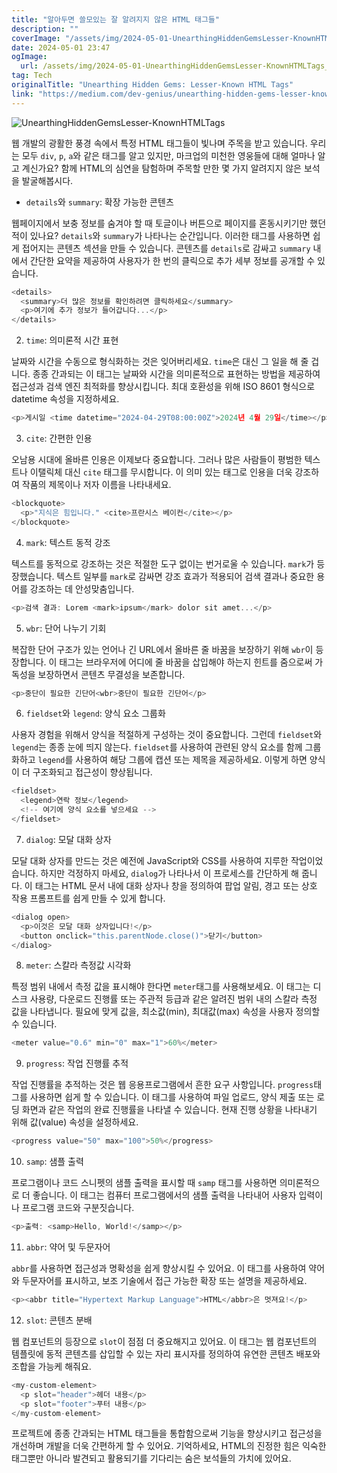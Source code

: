 ```yaml
---
title: "알아두면 쓸모있는 잘 알려지지 않은 HTML 태그들"
description: ""
coverImage: "/assets/img/2024-05-01-UnearthingHiddenGemsLesser-KnownHTMLTags_0.png"
date: 2024-05-01 23:47
ogImage: 
  url: /assets/img/2024-05-01-UnearthingHiddenGemsLesser-KnownHTMLTags_0.png
tag: Tech
originalTitle: "Unearthing Hidden Gems: Lesser-Known HTML Tags"
link: "https://medium.com/dev-genius/unearthing-hidden-gems-lesser-known-html-tags-2e3ce659d02a"
---
```



![UnearthingHiddenGemsLesser-KnownHTMLTags](/assets/img/2024-05-01-UnearthingHiddenGemsLesser-KnownHTMLTags_0.png)

웹 개발의 광활한 풍경 속에서 특정 HTML 태그들이 빛나며 주목을 받고 있습니다. 우리는 모두 `div`, `p`, `a`와 같은 태그를 알고 있지만, 마크업의 미천한 영웅들에 대해 얼마나 알고 계신가요? 함께 HTML의 심연을 탐험하며 주목할 만한 몇 가지 알려지지 않은 보석을 발굴해봅시다.

- `details`와 `summary`: 확장 가능한 콘텐츠

웹페이지에서 보충 정보를 숨겨야 할 때 토글이나 버튼으로 페이지를 혼동시키기만 했던 적이 있나요? `details`와 `summary`가 나타나는 순간입니다. 이러한 태그를 사용하면 쉽게 접어지는 콘텐츠 섹션을 만들 수 있습니다. 콘텐츠를 `details`로 감싸고 `summary` 내에서 간단한 요약을 제공하여 사용자가 한 번의 클릭으로 추가 세부 정보를 공개할 수 있습니다.

<div class="content-ad"></div>

```js
<details>
  <summary>더 많은 정보를 확인하려면 클릭하세요</summary>
  <p>여기에 추가 정보가 들어갑니다...</p>
</details>
```

2. `time`: 의미론적 시간 표현

날짜와 시간을 수동으로 형식화하는 것은 잊어버리세요. `time`은 대신 그 일을 해 줄 겁니다. 종종 간과되는 이 태그는 날짜와 시간을 의미론적으로 표현하는 방법을 제공하여 접근성과 검색 엔진 최적화를 향상시킵니다. 최대 호환성을 위해 ISO 8601 형식으로 datetime 속성을 지정하세요.

```js
<p>게시일 <time datetime="2024-04-29T08:00:00Z">2024년 4월 29일</time></p>
```

<div class="content-ad"></div>

3. `cite`: 간편한 인용

오남용 시대에 올바른 인용은 이제보다 중요합니다. 그러나 많은 사람들이 평범한 텍스트나 이탤릭체 대신 `cite` 태그를 무시합니다. 이 의미 있는 태그로 인용을 더욱 강조하여 작품의 제목이나 저자 이름을 나타내세요.

```js
<blockquote>
  <p>"지식은 힘입니다." <cite>프란시스 베이컨</cite></p>
</blockquote>
```

4. `mark`: 텍스트 동적 강조

<div class="content-ad"></div>

텍스트를 동적으로 강조하는 것은 적절한 도구 없이는 번거로울 수 있습니다. `mark`가 등장했습니다. 텍스트 일부를 `mark`로 감싸면 강조 효과가 적용되어 검색 결과나 중요한 용어를 강조하는 데 안성맞춤입니다.

```js
<p>검색 결과: Lorem <mark>ipsum</mark> dolor sit amet...</p>
```

5. `wbr`: 단어 나누기 기회

복잡한 단어 구조가 있는 언어나 긴 URL에서 올바른 줄 바꿈을 보장하기 위해 `wbr`이 등장합니다. 이 태그는 브라우저에 어디에 줄 바꿈을 삽입해야 하는지 힌트를 줌으로써 가독성을 보장하면서 콘텐츠 무결성을 보존합니다.

<div class="content-ad"></div>

```js
<p>중단이 필요한 긴단어<wbr>중단이 필요한 긴단어</p>
```

6. `fieldset`와 `legend`: 양식 요소 그룹화

사용자 경험을 위해서 양식을 적절하게 구성하는 것이 중요합니다. 그런데 `fieldset`와 `legend`는 종종 눈에 띄지 않는다. `fieldset`를 사용하여 관련된 양식 요소를 함께 그룹화하고 `legend`를 사용하여 해당 그룹에 캡션 또는 제목을 제공하세요. 이렇게 하면 양식이 더 구조화되고 접근성이 향상됩니다.

```js
<fieldset>
  <legend>연락 정보</legend>
  <!-- 여기에 양식 요소를 넣으세요 -->
</fieldset>
```

<div class="content-ad"></div>

7. `dialog`: 모달 대화 상자

모달 대화 상자를 만드는 것은 예전에 JavaScript와 CSS를 사용하여 지루한 작업이었습니다. 하지만 걱정하지 마세요, `dialog`가 나타나서 이 프로세스를 간단하게 해 줍니다. 이 태그는 HTML 문서 내에 대화 상자나 창을 정의하여 팝업 알림, 경고 또는 상호 작용 프롬프트를 쉽게 만들 수 있게 합니다.

```js
<dialog open>
  <p>이것은 모달 대화 상자입니다!</p>
  <button onclick="this.parentNode.close()">닫기</button>
</dialog>
```

8. `meter`: 스칼라 측정값 시각화

<div class="content-ad"></div>

특정 범위 내에서 측정 값을 표시해야 한다면 `meter`태그를 사용해보세요. 이 태그는 디스크 사용량, 다운로드 진행률 또는 주관적 등급과 같은 알려진 범위 내의 스칼라 측정 값을 나타냅니다. 필요에 맞게 값을, 최소값(min), 최대값(max) 속성을 사용자 정의할 수 있습니다.

```js
<meter value="0.6" min="0" max="1">60%</meter>
```

9. `progress`: 작업 진행률 추적

작업 진행률을 추적하는 것은 웹 응용프로그램에서 흔한 요구 사항입니다. `progress`태그를 사용하면 쉽게 할 수 있습니다. 이 태그를 사용하여 파일 업로드, 양식 제출 또는 로딩 화면과 같은 작업의 완료 진행률을 나타낼 수 있습니다. 현재 진행 상황을 나타내기 위해 값(value) 속성을 설정하세요.

<div class="content-ad"></div>


```js
<progress value="50" max="100">50%</progress>
```

10. `samp`: 샘플 출력

프로그램이나 코드 스니펫의 샘플 출력을 표시할 때 `samp` 태그를 사용하면 의미론적으로 더 좋습니다. 이 태그는 컴퓨터 프로그램에서의 샘플 출력을 나타내어 사용자 입력이나 프로그램 코드와 구분짓습니다.

```js
<p>출력: <samp>Hello, World!</samp></p>
```

<div class="content-ad"></div>

11. `abbr`: 약어 및 두문자어

`abbr`를 사용하면 접근성과 명확성을 쉽게 향상시킬 수 있어요. 이 태그를 사용하여 약어와 두문자어를 표시하고, 보조 기술에서 접근 가능한 확장 또는 설명을 제공하세요.

```js
<p><abbr title="Hypertext Markup Language">HTML</abbr>은 멋져요!</p>
```

12. `slot`: 콘텐츠 분배

<div class="content-ad"></div>

웹 컴포넌트의 등장으로 `slot`이 점점 더 중요해지고 있어요. 이 태그는 웹 컴포넌트의 템플릿에 동적 콘텐츠를 삽입할 수 있는 자리 표시자를 정의하여 유연한 콘텐츠 배포와 조합을 가능케 해줘요.

```js
<my-custom-element>
  <p slot="header">헤더 내용</p>
  <p slot="footer">푸터 내용</p>
</my-custom-element>
```

프로젝트에 종종 간과되는 HTML 태그들을 통합함으로써 기능을 향상시키고 접근성을 개선하며 개발을 더욱 간편하게 할 수 있어요. 기억하세요, HTML의 진정한 힘은 익숙한 태그뿐만 아니라 발견되고 활용되기를 기다리는 숨은 보석들의 가치에 있어요.